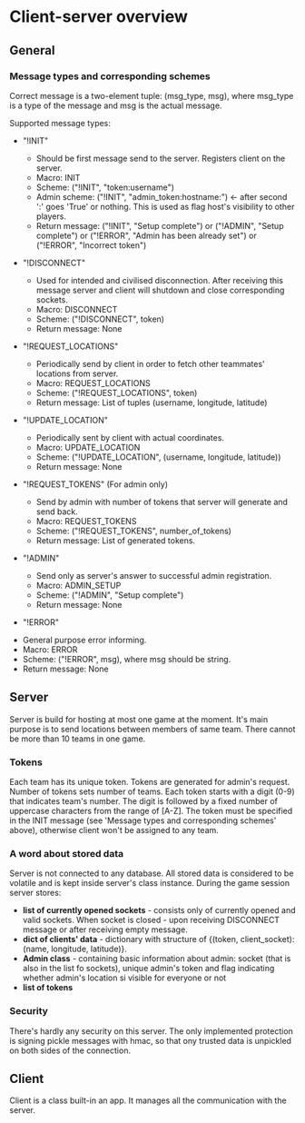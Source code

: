 # Client-server overview

## General

### Message types and corresponding schemes 

Correct message is a two-element tuple: (msg_type, msg), where msg_type is a type of the message and msg is the actual 
message.

Supported message types:
  * "!INIT"
    - Should be first message send to the server. Registers client on the server.
    - Macro: INIT
    - Scheme: ("!INIT", "token:username")
    - Admin scheme: ("!INIT", "admin_token:hostname:") <- after second ':' goes 'True' or nothing. This is used as flag
      host's visibility to other players. 
    - Return message: ("!INIT", "Setup complete") or ("!ADMIN", "Setup complete") or 
      ("!ERROR", "Admin has been already set") or ("!ERROR", "Incorrect token")
      
  * "!DISCONNECT"
    - Used for intended and civilised disconnection. After receiving this message server and client will shutdown and
      close corresponding sockets.
    - Macro: DISCONNECT
    - Scheme: ("!DISCONNECT", token)
    - Return message: None
    
  * "!REQUEST_LOCATIONS"
    - Periodically send by client in order to fetch other teammates' locations from server.
    - Macro: REQUEST_LOCATIONS
    - Scheme: ("!REQUEST_LOCATIONS", token)
    - Return message: List of tuples (username, longitude, latitude)
    
  * "!UPDATE_LOCATION"
    - Periodically sent by client with actual coordinates.
    - Macro: UPDATE_LOCATION
    - Scheme: ("!UPDATE_LOCATION", (username, longitude, latitude))
    - Return message: None
    
  * "!REQUEST_TOKENS" (For admin only)
    - Send by admin with number of tokens that server will generate and send back.
    - Macro: REQUEST_TOKENS
    - Scheme: ("!REQUEST_TOKENS", number_of_tokens)
    - Return message: List of generated tokens.
    
  * "!ADMIN"
    - Send only as server's answer to successful admin registration.
    - Macro: ADMIN_SETUP
    - Scheme: ("!ADMIN", "Setup complete")
    - Return message: None
    
  * "!ERROR"
  - General purpose error informing.
  - Macro: ERROR
  - Scheme: ("!ERROR", msg), where msg should be string.
  - Return message: None
  
## Server

Server is build for hosting at most one game at the moment. It's main purpose is to send locations between members of 
same team. There cannot be more than 10 teams in one game.

### Tokens
Each team has its unique token. Tokens are generated for admin's request. Number of tokens sets number of teams. Each
token starts with a digit (0-9) that indicates team's number. The digit is followed by a fixed number of uppercase 
characters from the range of [A-Z]. The token must be specified in the INIT message
(see 'Message types and corresponding schemes' above), otherwise client won't be assigned to any team.

### A word about stored data
Server is not connected to any database. All stored data is considered to be volatile and is kept inside server's
class instance. During the game session server stores: 
  - __list of currently opened sockets__ - consists only of currently opened and valid sockets. When socket is closed - 
    upon receiving DISCONNECT message or after receiving empty message.
  - __dict of clients' data__ - dictionary with structure of {(token, client_socket): (name, longitude, latitude)}.
  - __Admin class__ - containing basic information about admin: socket (that is also in the list fo sockets), unique 
    admin's token and flag indicating whether admin's location si visible for everyone or not  
  - __list of tokens__
 
### Security
There's hardly any security on this server. The only implemented protection is signing pickle messages with hmac, so 
that ony trusted data is unpickled on both sides of the connection.  


## Client
Client is a class built-in an app. It manages all the communication with the server.
